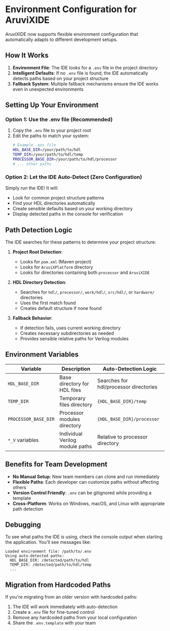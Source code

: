 # Environment Configuration for AruviXIDE

AruviXIDE now supports flexible environment configuration that automatically adapts to different development setups.

## How It Works

1. **Environment File**: The IDE looks for a `.env` file in the project directory
2. **Intelligent Defaults**: If no `.env` file is found, the IDE automatically detects paths based on your project structure
3. **Fallback System**: Multiple fallback mechanisms ensure the IDE works even in unexpected environments

## Setting Up Your Environment

### Option 1: Use the .env file (Recommended)

1. Copy the `.env` file to your project root
2. Edit the paths to match your system:
   ```bash
   # Example .env file
   HDL_BASE_DIR=/your/path/to/hdl
   TEMP_DIR=/your/path/to/hdl/temp
   PROCESSOR_BASE_DIR=/your/path/to/hdl/processor
   # ... other paths
   ```

### Option 2: Let the IDE Auto-Detect (Zero Configuration)

Simply run the IDE! It will:
- Look for common project structure patterns
- Find your HDL directories automatically
- Create sensible defaults based on your working directory
- Display detected paths in the console for verification

## Path Detection Logic

The IDE searches for these patterns to determine your project structure:

1. **Project Root Detection**:
   - Looks for `pom.xml` (Maven project)
   - Looks for `AruviXPlatform` directory
   - Looks for directories containing both `processor` and `AruviXIDE`

2. **HDL Directory Detection**:
   - Searches for `hdl/`, `processor/`, `work/hdl/`, `src/hdl/`, or `hardware/` directories
   - Uses the first match found
   - Creates default structure if none found

3. **Fallback Behavior**:
   - If detection fails, uses current working directory
   - Creates necessary subdirectories as needed
   - Provides sensible relative paths for Verilog modules

## Environment Variables

| Variable | Description | Auto-Detection Logic |
|----------|-------------|---------------------|
| `HDL_BASE_DIR` | Base directory for HDL files | Searches for hdl/processor directories |
| `TEMP_DIR` | Temporary files directory | `{HDL_BASE_DIR}/temp` |
| `PROCESSOR_BASE_DIR` | Processor modules directory | `{HDL_BASE_DIR}/processor` |
| `*_V` variables | Individual Verilog module paths | Relative to processor directory |

## Benefits for Team Development

- **No Manual Setup**: New team members can clone and run immediately
- **Flexible Paths**: Each developer can customize paths without affecting others
- **Version Control Friendly**: `.env` can be gitignored while providing a template
- **Cross-Platform**: Works on Windows, macOS, and Linux with appropriate path detection

## Debugging

To see what paths the IDE is using, check the console output when starting the application. You'll see messages like:

```
Loaded environment file: /path/to/.env
Using auto-detected paths:
  HDL_BASE_DIR: /detected/path/to/hdl
  TEMP_DIR: /detected/path/to/hdl/temp
  ...
```

## Migration from Hardcoded Paths

If you're migrating from an older version with hardcoded paths:

1. The IDE will work immediately with auto-detection
2. Create a `.env` file for fine-tuned control
3. Remove any hardcoded paths from your local configuration
4. Share the `.env.template` with your team
